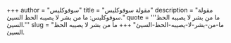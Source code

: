 +++
author = "سوفوكليس"
title = "مقولة سوفوكليس"
description = "مقولة سوفوكليس: ما من بشر لا يصيبه الحظ السيئ."
quote = '''ما من بشر لا يصيبه الحظ السيئ.''' 
slug = "ما-من-بشر-لا-يصيبه-الحظ-السيئ"
+++
ما من بشر لا يصيبه الحظ السيئ.
